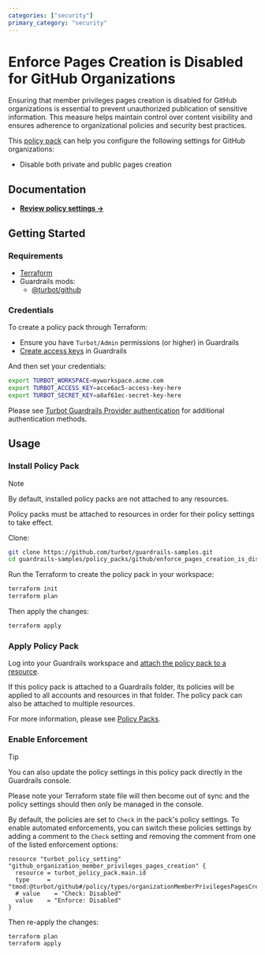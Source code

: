 ```yaml
---
categories: ["security"]
primary_category: "security"
---
```


# Enforce Pages Creation is Disabled for GitHub Organizations

Ensuring that member privileges pages creation is disabled for GitHub organizations is essential to prevent unauthorized publication of sensitive information. This measure helps maintain control over content visibility and ensures adherence to organizational policies and security best practices.

This [policy pack](https://turbot.com/guardrails/docs/concepts/policy-packs) can help you configure the following settings for GitHub organizations:

- Disable both private and public pages creation

## Documentation

- **[Review policy settings →](https://hub.guardrails.turbot.com/policy-packs/github_enforce_pages_creation_is_disabled_for_organizations/settings)**

## Getting Started

### Requirements

- [Terraform](https://developer.hashicorp.com/terraform/install)
- Guardrails mods:
  - [@turbot/github](https://hub.guardrails.turbot.com/mods/github)

### Credentials

To create a policy pack through Terraform:

- Ensure you have `Turbot/Admin` permissions (or higher) in Guardrails
- [Create access keys](https://turbot.com/guardrails/docs/guides/iam/access-keys#generate-a-new-guardrails-api-access-key) in Guardrails

And then set your credentials:

```sh
export TURBOT_WORKSPACE=myworkspace.acme.com
export TURBOT_ACCESS_KEY=acce6ac5-access-key-here
export TURBOT_SECRET_KEY=a8af61ec-secret-key-here
```

Please see [Turbot Guardrails Provider authentication](https://registry.terraform.io/providers/turbot/turbot/latest/docs#authentication) for additional authentication methods.

## Usage

### Install Policy Pack

> [!NOTE]
> By default, installed policy packs are not attached to any resources.
>
> Policy packs must be attached to resources in order for their policy settings to take effect.

Clone:

```sh
git clone https://github.com/turbot/guardrails-samples.git
cd guardrails-samples/policy_packs/github/enforce_pages_creation_is_disabled_for_organizations
```

Run the Terraform to create the policy pack in your workspace:

```sh
terraform init
terraform plan
```

Then apply the changes:

```sh
terraform apply
```

### Apply Policy Pack

Log into your Guardrails workspace and [attach the policy pack to a resource](https://turbot.com/guardrails/docs/guides/policy-packs#attach-a-policy-pack-to-a-resource).

If this policy pack is attached to a Guardrails folder, its policies will be applied to all accounts and resources in that folder. The policy pack can also be attached to multiple resources.

For more information, please see [Policy Packs](https://turbot.com/guardrails/docs/concepts/policy-packs).

### Enable Enforcement

> [!TIP]
> You can also update the policy settings in this policy pack directly in the Guardrails console.
>
> Please note your Terraform state file will then become out of sync and the policy settings should then only be managed in the console.

By default, the policies are set to `Check` in the pack's policy settings. To enable automated enforcements, you can switch these policies settings by adding a comment to the `Check` setting and removing the comment from one of the listed enforcement options:

```hcl
resource "turbot_policy_setting" "github_organization_member_privileges_pages_creation" {
  resource = turbot_policy_pack.main.id
  type     = "tmod:@turbot/github#/policy/types/organizationMemberPrivilegesPagesCreation"
  # value    = "Check: Disabled"
  value    = "Enforce: Disabled"
}
```

Then re-apply the changes:

```sh
terraform plan
terraform apply
```
